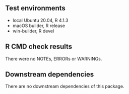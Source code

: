 ## Test environments
* local Ubuntu 20.04, R 4.1.3
* macOS builder, R release
* win-builder, R devel

## R CMD check results
There were no NOTEs, ERRORs or WARNINGs.

## Downstream dependencies
There are no downstream dependencies of this package.
